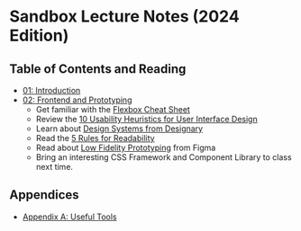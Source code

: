 # Sandbox Lecture Notes (2024 Edition)

## Table of Contents and Reading

- [01: Introduction](./01-Introduction.md)
- [02: Frontend and Prototyping](./02-Frontend-and-Prototyping.md)
  - Get familiar with the
    [Flexbox Cheat Sheet](https://css-tricks.com/snippets/css/a-guide-to-flexbox/)
  - Review the
    [10 Usability Heuristics for User Interface Design](https://www.nngroup.com/articles/ten-usability-heuristics/)
  - Learn about
    [Design Systems from Designary](https://blog.designary.com/p/spacing-systems-and-scales-ui-design)
  - Read the [5 Rules for Readability](https://winterpm.com/#)
  - Read about
    [Low Fidelity Prototyping](https://www.figma.com/resource-library/low-fidelity-prototyping/)
    from Figma
  - Bring an interesting CSS Framework and Component Library to class next time.

## Appendices

- [Appendix A: Useful Tools](./AA-Tools.md)
